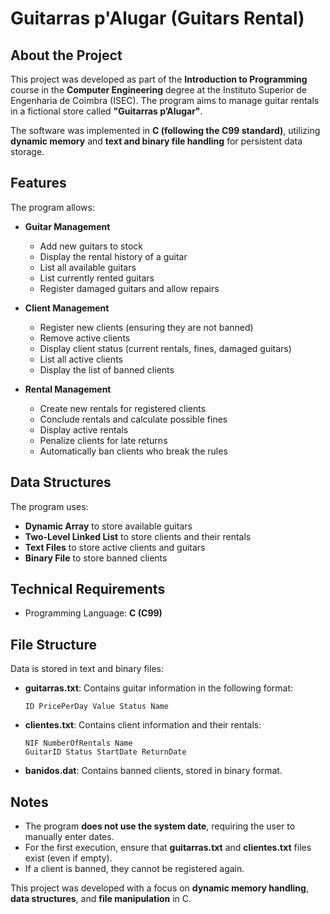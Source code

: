 # Guitarras p'Alugar (Guitars Rental)

## About the Project
This project was developed as part of the **Introduction to Programming** course in the **Computer Engineering** degree at the Instituto Superior de Engenharia de Coimbra (ISEC). The program aims to manage guitar rentals in a fictional store called **"Guitarras p’Alugar"**.

The software was implemented in **C (following the C99 standard)**, utilizing **dynamic memory** and **text and binary file handling** for persistent data storage.

## Features
The program allows:

- **Guitar Management**
  - Add new guitars to stock
  - Display the rental history of a guitar
  - List all available guitars
  - List currently rented guitars
  - Register damaged guitars and allow repairs

- **Client Management**
  - Register new clients (ensuring they are not banned)
  - Remove active clients
  - Display client status (current rentals, fines, damaged guitars)
  - List all active clients
  - Display the list of banned clients

- **Rental Management**
  - Create new rentals for registered clients
  - Conclude rentals and calculate possible fines
  - Display active rentals
  - Penalize clients for late returns
  - Automatically ban clients who break the rules

## Data Structures
The program uses:

- **Dynamic Array** to store available guitars
- **Two-Level Linked List** to store clients and their rentals
- **Text Files** to store active clients and guitars
- **Binary File** to store banned clients

## Technical Requirements
- Programming Language: **C (C99)**

## File Structure
Data is stored in text and binary files:

- **guitarras.txt**: Contains guitar information in the following format:
  ```
  ID PricePerDay Value Status Name
  ```

- **clientes.txt**: Contains client information and their rentals:
  ```
  NIF NumberOfRentals Name
  GuitarID Status StartDate ReturnDate
  ```

- **banidos.dat**: Contains banned clients, stored in binary format.

## Notes
- The program **does not use the system date**, requiring the user to manually enter dates.
- For the first execution, ensure that **guitarras.txt** and **clientes.txt** files exist (even if empty).
- If a client is banned, they cannot be registered again.


This project was developed with a focus on **dynamic memory handling**, **data structures**, and **file manipulation** in C.